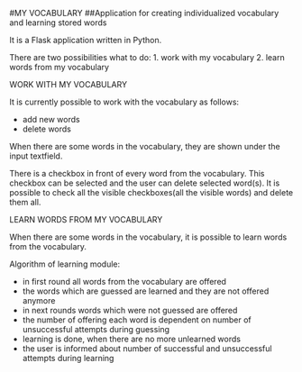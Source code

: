 #MY VOCABULARY
##Application for creating individualized vocabulary and learning stored words


It is a Flask application written in Python.

There are two possibilities what to do:
    1. work with my vocabulary
    2. learn words from my vocabulary


WORK WITH MY VOCABULARY

It is currently possible to work with the vocabulary as follows:
- add new words
- delete words

When there are some words in the vocabulary, they are shown 
under the input textfield.

There is a checkbox in front of every word from the vocabulary.
This checkbox can be selected and the user can delete selected word(s).
It is possible to check all the visible checkboxes(all the visible words)
and delete them all. 


LEARN WORDS FROM MY VOCABULARY

When there are some words in the vocabulary, it is possible to learn words
from the vocabulary.

Algorithm of learning module:
- in first round all words from the vocabulary are offered
- the words which are guessed are learned and they are not offered anymore
- in next rounds words which were not guessed are offered
- the number of offering each word is dependent on number of unsuccessful 
attempts during guessing
- learning is done, when there are no more unlearned words
- the user is informed about number of successful and unsuccessful attempts
during learning 
